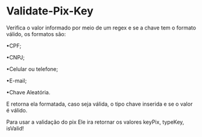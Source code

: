 # Validate-Pix-Key

Verifica o valor informado por meio de um regex e se a chave tem o formato válido, os formatos são:

•CPF;

•CNPJ;

•Celular ou telefone;

•E-mail;

•Chave Aleatória.

E retorna ela formatada, caso seja válida, o tipo chave inserida e se o valor é válido.

Para usar a validação do pix
Ele ira retornar os valores keyPix, typeKey, isValid!



